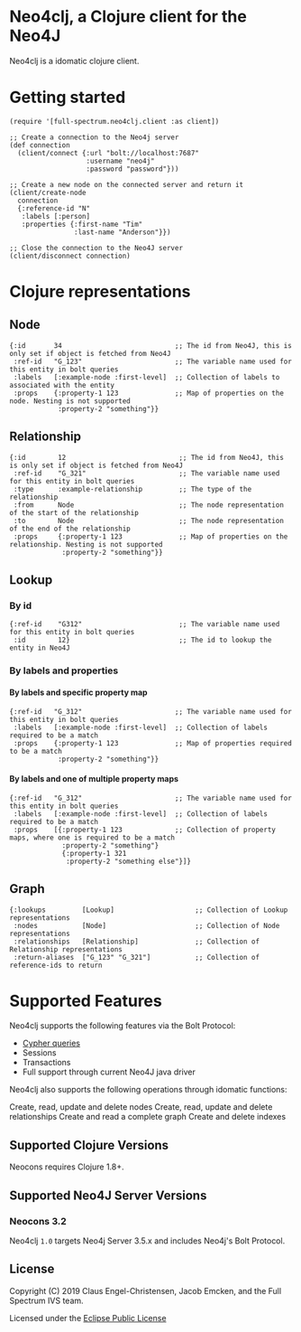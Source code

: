 # Neo4clj, a Clojure client for the Neo4J

Neo4clj is a idomatic clojure client.

# Getting started

~~~
(require '[full-spectrum.neo4clj.client :as client])

;; Create a connection to the Neo4j server
(def connection
  (client/connect {:url "bolt://localhost:7687"
                   :username "neo4j"
                   :password "password"}))

;; Create a new node on the connected server and return it
(client/create-node
  connection
  {:reference-id "N"
   :labels [:person]
   :properties {:first-name "Tim"
                :last-name "Anderson"}})

;; Close the connection to the Neo4J server
(client/disconnect connection)
~~~

# Clojure representations

## Node

~~~~
{:id       34                            ;; The id from Neo4J, this is only set if object is fetched from Neo4J
 :ref-id   "G_123"                       ;; The variable name used for this entity in bolt queries
 :labels   [:example-node :first-level]  ;; Collection of labels to associated with the entity
 :props    {:property-1 123              ;; Map of properties on the node. Nesting is not supported
            :property-2 "something"}}
~~~~

## Relationship

~~~~
{:id        12                            ;; The id from Neo4J, this is only set if object is fetched from Neo4J
 :ref-id    "G_321"                       ;; The variable name used for this entity in bolt queries
 :type      :example-relationship         ;; The type of the relationship
 :from      Node                          ;; The node representation of the start of the relationship
 :to        Node                          ;; The node representation of the end of the relationship
 :props     {:property-1 123              ;; Map of properties on the relationship. Nesting is not supported
             :property-2 "something"}}
~~~~

## Lookup

### By id

~~~~
{:ref-id    "G312"                        ;; The variable name used for this entity in bolt queries
 :id        12}                           ;; The id to lookup the entity in Neo4J
~~~~

### By labels and properties

#### By labels and specific property map

~~~~
{:ref-id   "G_312"                       ;; The variable name used for this entity in bolt queries
 :labels   [:example-node :first-level]  ;; Collection of labels required to be a match
 :props    {:property-1 123              ;; Map of properties required to be a match
            :property-2 "something"}}
~~~~

#### By labels and one of multiple property maps

~~~~
{:ref-id   "G_312"                       ;; The variable name used for this entity in bolt queries
 :labels   [:example-node :first-level]  ;; Collection of labels required to be a match
 :props    [{:property-1 123             ;; Collection of property maps, where one is required to be a match
             :property-2 "something"}
             {:property-1 321
              :property-2 "something else"}]}
~~~~

## Graph

~~~~
{:lookups         [Lookup]                    ;; Collection of Lookup representations
 :nodes           [Node]                      ;; Collection of Node representations
 :relationships   [Relationship]              ;; Collection of Relationship representations
 :return-aliases  ["G_123" "G_321"]           ;; Collection of reference-ids to return
~~~~

# Supported Features

Neo4clj supports the following features via the Bolt Protocol:

* [Cypher queries](http://docs.neo4j.org/chunked/stable/cypher-query-lang.html)
* Sessions
* Transactions
* Full support through current Neo4J java driver

Neo4clj also supports the following operations through idomatic functions:

Create, read, update and delete nodes
Create, read, update and delete relationships
Create and read a complete graph
Create and delete indexes

## Supported Clojure Versions

Neocons requires Clojure 1.8+.

## Supported Neo4J Server Versions

### Neocons 3.2

Neo4clj `1.0` targets Neo4j Server 3.5.x  and includes Neo4j's Bolt Protocol.

## License

Copyright (C) 2019 Claus Engel-Christensen, Jacob Emcken, and the Full Spectrum IVS team.

Licensed under the [Eclipse Public License](http://www.eclipse.org/legal/epl-v10.html)